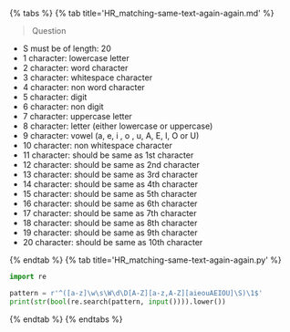 {% tabs %}
{% tab title='HR_matching-same-text-again-again.md' %}

> Question

* S must be of length: 20
* 1 character: lowercase letter
* 2 character: word character
* 3 character: whitespace character
* 4 character: non word character
* 5 character: digit
* 6 character: non digit
* 7 character: uppercase letter
* 8 character: letter (either lowercase or uppercase)
* 9 character: vowel (a, e, i , o , u, A, E, I, O or U)
* 10 character: non whitespace character
* 11 character: should be same as 1st character
* 12 character: should be same as 2nd character
* 13 character: should be same as 3rd character
* 14 character: should be same as 4th character
* 15 character: should be same as 5th character
* 16 character: should be same as 6th character
* 17 character: should be same as 7th character
* 18 character: should be same as 8th character
* 19 character: should be same as 9th character
* 20 character: should be same as 10th character

{% endtab %}
{% tab title='HR_matching-same-text-again-again.py' %}

```py
import re

pattern = r'^([a-z]\w\s\W\d\D[A-Z][a-z,A-Z][aieouAEIOU]\S)\1$'
print(str(bool(re.search(pattern, input()))).lower())
```

{% endtab %}
{% endtabs %}
